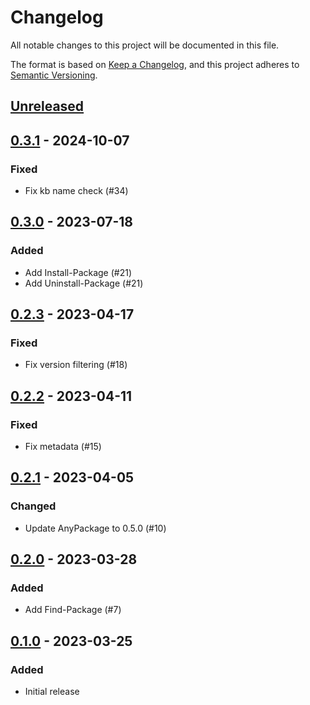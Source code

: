 # Changelog

All notable changes to this project will be documented in this file.

The format is based on [Keep a Changelog][keep-a-changelog],
and this project adheres to [Semantic Versioning][semver].

[keep-a-changelog]: https://keepachangelog.com/en/1.0.0/
[semver]: https://semver.org/spec/v2.0.0.html

## [Unreleased]

## [0.3.1] - 2024-10-07

### Fixed

- Fix kb name check (#34)

## [0.3.0] - 2023-07-18

### Added

- Add Install-Package (#21)
- Add Uninstall-Package (#21)

## [0.2.3] - 2023-04-17

### Fixed

- Fix version filtering (#18)

## [0.2.2] - 2023-04-11

### Fixed

- Fix metadata (#15)

## [0.2.1] - 2023-04-05

### Changed

- Update AnyPackage to 0.5.0 (#10)

## [0.2.0] - 2023-03-28

### Added

- Add Find-Package (#7)

## [0.1.0] - 2023-03-25

### Added

- Initial release

[Unreleased]: https://github.com/anypackage/msu/compare/v0.3.1...HEAD
[0.3.1]: https://github.com/anypackage/msu/releases/tag/v0.3.1
[0.3.0]: https://github.com/anypackage/msu/releases/tag/v0.3.0
[0.2.3]: https://github.com/anypackage/msu/releases/tag/v0.2.3
[0.2.2]: https://github.com/anypackage/msu/releases/tag/v0.2.2
[0.2.1]: https://github.com/anypackage/msu/releases/tag/v0.2.1
[0.2.0]: https://github.com/anypackage/msu/releases/tag/v0.2.0
[0.1.0]: https://github.com/anypackage/msu/releases/tag/v0.1.0
